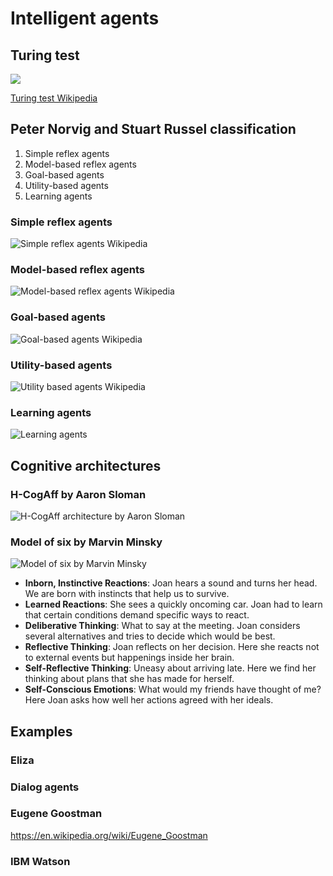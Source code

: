 # Intelligent agents

## Turing test

![](https://upload.wikimedia.org/wikipedia/commons/5/55/Turing_test_diagram.png
)

[Turing test Wikipedia](https://en.wikipedia.org/wiki/Turing_test)

## Peter Norvig and Stuart Russel classification

1. Simple reflex agents
1. Model-based reflex agents
1. Goal-based agents
1. Utility-based agents
1. Learning agents

### Simple reflex agents

![Simple reflex agents Wikipedia](https://upload.wikimedia.org/wikipedia/commons/9/91/Simple_reflex_agent.png)

### Model-based reflex agents

![Model-based reflex agents Wikipedia](https://upload.wikimedia.org/wikipedia/commons/8/8d/Model_based_reflex_agent.png)

### Goal-based agents

![Goal-based agents Wikipedia](https://upload.wikimedia.org/wikipedia/commons/4/4f/Model_based_goal_based_agent.png)

### Utility-based agents

![Utility based agents Wikipedia](https://upload.wikimedia.org/wikipedia/commons/d/d8/Model_based_utility_based.png)

### Learning agents

![Learning agents](https://upload.wikimedia.org/wikipedia/commons/0/09/IntelligentAgent-Learning.png)


## Cognitive architectures 

### H-CogAff by Aaron Sloman

![H-CogAff architecture by Aaron Sloman](https://camo.githubusercontent.com/0cdb93c036f2d91915130073e6c0e6ebb47c220b/687474703a2f2f7777772e67617266697869612e6e6c2f6c2f6c6962726172792f646f776e6c6f61642f75726e3a757569643a33323835333939372d653232352d346564652d386436372d6664376562653235383132302f482d436f674166662e6a70673f6865696768743d3837372677696474683d363030266578743d2e6a7067)

### Model of six by Marvin Minsky

![Model of six by Marvin Minsky](https://camo.githubusercontent.com/55cce6842b6d98a3406a390bc8865c8d8e09176b/687474703a2f2f7765622e6d656469612e6d69742e6564752f2537456d696e736b792f45352f6562355f66696c65732f696d6167653030312e706e67)

* **Inborn, Instinctive Reactions**: Joan hears a sound and turns her head. We are born with instincts that help us to survive.
* **Learned Reactions**: She sees a quickly oncoming car. Joan had to learn that certain conditions demand specific ways to react.
* **Deliberative Thinking**: What to say at the meeting. Joan considers several alternatives and tries to decide which would be best.
* **Reflective Thinking**: Joan reflects on her decision. Here she reacts not to external events but happenings inside her brain.
* **Self-Reflective Thinking**: Uneasy about arriving late. Here we find her thinking about plans that she has made for herself.
* **Self-Conscious Emotions**: What would my friends have thought of me? Here Joan asks how well her actions agreed with her ideals.

## Examples

### Eliza

### Dialog agents

### Eugene Goostman

https://en.wikipedia.org/wiki/Eugene_Goostman


### IBM Watson



